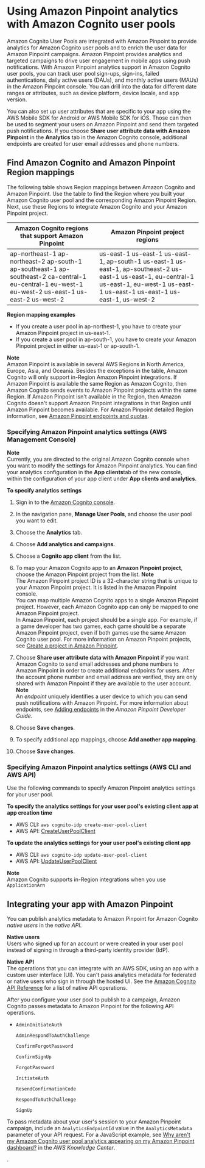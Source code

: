 # Using Amazon Pinpoint analytics with Amazon Cognito user pools<a name="cognito-user-pools-pinpoint-integration"></a>

Amazon Cognito User Pools are integrated with Amazon Pinpoint to provide analytics for Amazon Cognito user pools and to enrich the user data for Amazon Pinpoint campaigns\. Amazon Pinpoint provides analytics and targeted campaigns to drive user engagement in mobile apps using push notifications\. With Amazon Pinpoint analytics support in Amazon Cognito user pools, you can track user pool sign\-ups, sign\-ins, failed authentications, daily active users \(DAUs\), and monthly active users \(MAUs\) in the Amazon Pinpoint console\. You can drill into the data for different date ranges or attributes, such as device platform, device locale, and app version\.

You can also set up user attributes that are specific to your app using the AWS Mobile SDK for Android or AWS Mobile SDK for iOS\. Those can then be used to segment your users on Amazon Pinpoint and send them targeted push notifications\. If you choose **Share user attribute data with Amazon Pinpoint** in the **Analytics** tab in the Amazon Cognito console, additional endpoints are created for user email addresses and phone numbers\.

## Find Amazon Cognito and Amazon Pinpoint Region mappings<a name="cognito-user-pools-find-region-mappings"></a>

The following table shows Region mappings between Amazon Cognito and Amazon Pinpoint\. Use the table to find the Region where you built your Amazon Cognito user pool and the corresponding Amazon Pinpoint Region\. Next, use these Regions to integrate Amazon Cognito and your Amazon Pinpoint project\.


| Amazon Cognito regions that support Amazon Pinpoint | Amazon Pinpoint project regions | 
| --- | --- | 
|  ap\-northeast\-1 ap\-northeast\-2 ap\-south\-1 ap\-southeast\-1 ap\-southeast\-2 ca\-central\-1 eu\-central\-1 eu\-west\-1 eu\-west\-2 us\-east\-1 us\-east\-2 us\-west\-2  |  us\-east\-1 us\-east\-1 us\-east\-1, ap\-south\-1 us\-east\-1 us\-east\-1, ap\-southeast\-2 us\-east\-1 us\-east\-1, eu\-central\-1 us\-east\-1, eu\-west\-1 us\-east\-1 us\-east\-1 us\-east\-1 us\-east\-1, us\-west\-2  | 

**Region mapping examples**
+ If you create a user pool in ap\-northest\-1, you have to create your Amazon Pinpoint project in us\-east\-1\.
+ If you create a user pool in ap\-south\-1, you have to create your Amazon Pinpoint project in either us\-east\-1 or ap\-south\-1\.

**Note**  
Amazon Pinpoint is available in several AWS Regions in North America, Europe, Asia, and Oceania\. Besides the exceptions in the table, Amazon Cognito will only support in\-Region Amazon Pinpoint integrations\. If Amazon Pinpoint is available the same Region as Amazon Cognito, then Amazon Cognito sends events to Amazon Pinpoint projects within the same Region\. If Amazon Pinpoint isn't available in the Region, then Amazon Cognito doesn't support Amazon Pinpoint integrations in that Region until Amazon Pinpoint becomes available\. For Amazon Pinpoint detailed Region information, see [Amazon Pinpoint endpoints and quotas](https://docs.aws.amazon.com/general/latest/gr/pinpoint.html)\.

### Specifying Amazon Pinpoint analytics settings \(AWS Management Console\)<a name="cognito-user-pools-pinpoint-integration-console"></a>

**Note**  
Currently, you are directed to the original Amazon Cognito console when you want to modify the settings for Amazon Pinpoint analytics\. You can find your analytics configuration in the **App clients**tab of the new console, within the configuration of your app client under **App clients and analytics**\.

**To specify analytics settings**

1. Sign in to the [Amazon Cognito console](https://console.aws.amazon.com/cognito/home)\.

1. In the navigation pane, **Manage User Pools**, and choose the user pool you want to edit\.

1. Choose the **Analytics** tab\.

1. Choose **Add analytics and campaigns**\.

1. Choose a **Cognito app client** from the list\.

1. To map your Amazon Cognito app to an **Amazon Pinpoint project**, choose the Amazon Pinpoint project from the list\.
**Note**  
The Amazon Pinpoint project ID is a 32\-character string that is unique to your Amazon Pinpoint project\. It is listed in the Amazon Pinpoint console\.  
You can map multiple Amazon Cognito apps to a single Amazon Pinpoint project\. However, each Amazon Cognito app can only be mapped to one Amazon Pinpoint project\.  
In Amazon Pinpoint, each project should be a single app\. For example, if a game developer has two games, each game should be a separate Amazon Pinpoint project, even if both games use the same Amazon Cognito user pool\. For more information on Amazon Pinpoint projects, see [Create a project in Amazon Pinpoint](https://docs.aws.amazon.com/pinpoint/latest/developerguide/mobile-push-create-project.html)\. 

1. Choose **Share user attribute data with Amazon Pinpoint** if you want Amazon Cognito to send email addresses and phone numbers to Amazon Pinpoint in order to create additional endpoints for users\. After the account phone number and email address are verified, they are only shared with Amazon Pinpoint if they are available to the user account\.
**Note**  
An *endpoint* uniquely identifies a user device to which you can send push notifications with Amazon Pinpoint\. For more information about endpoints, see [Adding endpoints](https://docs.aws.amazon.com/pinpoint/latest/developerguide/endpoints.html) in the *Amazon Pinpoint Developer Guide*\.

1. Choose **Save changes**\.

1. To specify additional app mappings, choose **Add another app mapping**\.

1. Choose **Save changes**\.

### Specifying Amazon Pinpoint analytics settings \(AWS CLI and AWS API\)<a name="cognito-user-pools-pinpoint-integration-cli-api"></a>

Use the following commands to specify Amazon Pinpoint analytics settings for your user pool\.

**To specify the analytics settings for your user pool's existing client app at app creation time**
+ AWS CLI: `aws cognito-idp create-user-pool-client`
+ AWS API: [CreateUserPoolClient](https://docs.aws.amazon.com/cognito-user-identity-pools/latest/APIReference/API_CreateUserPoolClient.html)

**To update the analytics settings for your user pool's existing client app**
+ AWS CLI: `aws cognito-idp update-user-pool-client`
+ AWS API: [UpdateUserPoolClient](https://docs.aws.amazon.com/cognito-user-identity-pools/latest/APIReference/API_UpdateUserPoolClient.html)

**Note**  
Amazon Cognito supports in\-Region integrations when you use `ApplicationArn`

## Integrating your app with Amazon Pinpoint<a name="cognito-user-pools-pinpoint-integration-client"></a>

You can publish analytics metadata to Amazon Pinpoint for Amazon Cognito *native users* in the *native API*\.

**Native users**  
Users who signed up for an account or were created in your user pool instead of signing in through a third\-party identity provider \(IdP\)\.

**Native API**  
The operations that you can integrate with an AWS SDK, using an app with a custom user interface \(UI\)\. You can't pass analytics metadata for federated or native users who sign in through the hosted UI\. See the [Amazon Cognito API Reference](https://docs.aws.amazon.com/cognito-user-identity-pools/latest/APIReference/Welcome.html) for a list of native API operations\.

After you configure your user pool to publish to a campaign, Amazon Cognito passes metadata to Amazon Pinpoint for the following API operations\.
+ `AdminInitiateAuth`

  `AdminRespondToAuthChallenge`

  `ConfirmForgotPassword`

  `ConfirmSignUp`

  `ForgotPassword`

  `InitiateAuth`

  `ResendConfirmationCode`

  `RespondToAuthChallenge`

  `SignUp`

To pass metadata about your user's session to your Amazon Pinpoint campaign, include an `AnalyticsEndpointId` value in the `AnalyticsMetadata` parameter of your API request\. For a JavaScript example, see [Why aren't my Amazon Cognito user pool analytics appearing on my Amazon Pinpoint dashboard?](http://aws.amazon.com/premiumsupport/knowledge-center/pinpoint-cognito-user-pool-analytics/) in the *AWS Knowledge Center*\.

\.